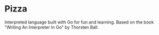 # Pizza

Interpreted language built with Go for fun and learning. Based on the book "Writing An Interpreter In Go" by Thorsten Ball.
